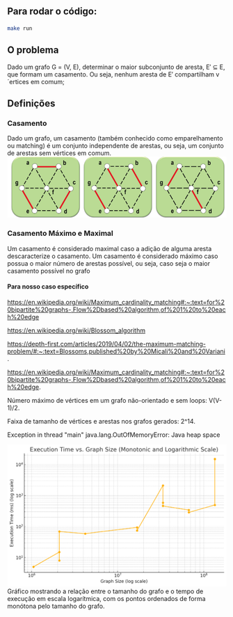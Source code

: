 ## Para rodar o código:
```bash
make run
```

## O problema

Dado um grafo G = (V, E), determinar o maior subconjunto de aresta, E′ ⊆ E,
que formam um casamento. Ou seja, nenhum aresta de E′
compartilham v´ertices
em comum;

## Definições

### Casamento
Dado um grafo, um casamento (também conhecido como emparelhamento ou
matching) é um conjunto independente de arestas, ou seja, um conjunto de
arestas sem vértices em comum.
![alt text](image.png)

### Casamento Máximo e Maximal
Um casamento é considerado maximal caso a adição de alguma aresta
descaracterize o casamento.
Um casamento é considerado máximo caso possua o maior número de arestas
possível, ou seja, caso seja o maior casamento possível no grafo


#### Para nosso caso específico
https://en.wikipedia.org/wiki/Maximum_cardinality_matching#:~:text=for%20bipartite%20graphs-,Flow%2Dbased%20algorithm,of%201%20to%20each%20edge

https://en.wikipedia.org/wiki/Blossom_algorithm

https://depth-first.com/articles/2019/04/02/the-maximum-matching-problem/#:~:text=Blossoms,published%20by%20Micali%20and%20Variani.

https://en.wikipedia.org/wiki/Maximum_cardinality_matching#:~:text=for%20bipartite%20graphs-,Flow%2Dbased%20algorithm,of%201%20to%20each%20edge.

Número máximo de vértices em um grafo não-orientado e sem loops: V(V-1)/2.

Faixa de tamanho de vértices e arestas nos grafos gerados: 2^14.

Exception in thread "main" java.lang.OutOfMemoryError: Java heap space

![alt text](grafico.png)
Gráfico mostrando a relação entre o tamanho do grafo e o tempo de execução em escala logarítmica, com os pontos ordenados de forma monótona pelo tamanho do grafo. 
